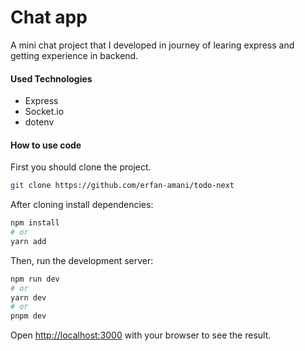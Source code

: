 # Chat app

A mini chat project that I developed in journey of learing express and getting experience in backend.

#### Used Technologies
- Express
- Socket.io
- dotenv

#### How to use code

First you should clone the project.
```bash
git clone https://github.com/erfan-amani/todo-next
```

After cloning install dependencies:
```bash
npm install 
# or
yarn add
```

Then, run the development server:

```bash
npm run dev
# or
yarn dev
# or
pnpm dev
```

Open [http://localhost:3000](http://localhost:3000) with your browser to see the result.
